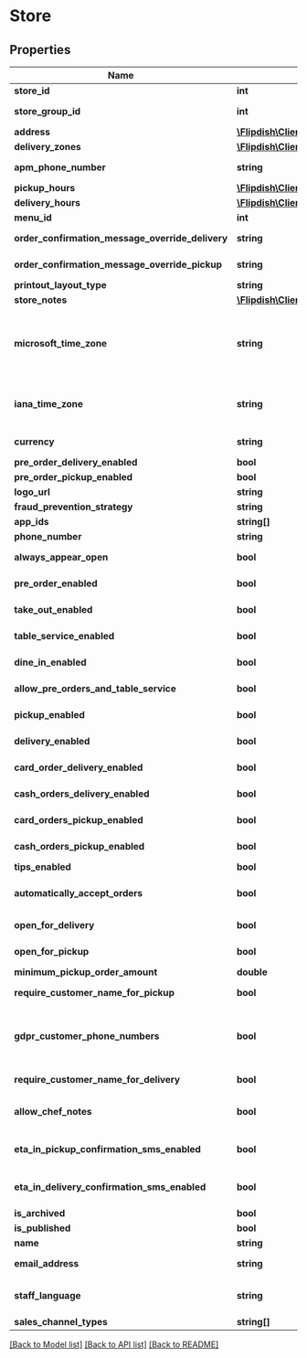 # Store

## Properties
Name | Type | Description | Notes
------------ | ------------- | ------------- | -------------
**store_id** | **int** | Store identifier | [optional] 
**store_group_id** | **int** | Store group id to which this store belongs | [optional] 
**address** | [**\Flipdish\\Client\Models\StoreAddress**](StoreAddress.md) | Store address | [optional] 
**delivery_zones** | [**\Flipdish\\Client\Models\DeliveryZone[]**](DeliveryZone.md) | Delivery zones | [optional] 
**apm_phone_number** | **string** | Automated Phone Marketing number | [optional] 
**pickup_hours** | [**\Flipdish\\Client\Models\BusinessHoursPeriod[]**](BusinessHoursPeriod.md) | Pickup hours | [optional] 
**delivery_hours** | [**\Flipdish\\Client\Models\BusinessHoursPeriod[]**](BusinessHoursPeriod.md) | Delivery hours | [optional] 
**menu_id** | **int** | Menu identifier | [optional] 
**order_confirmation_message_override_delivery** | **string** | Overridden confirmation message for delivery orders | [optional] 
**order_confirmation_message_override_pickup** | **string** | Overridden confirmation message for pickup orders | [optional] 
**printout_layout_type** | **string** | Printout layout | [optional] 
**store_notes** | [**\Flipdish\\Client\Models\StoreNote[]**](StoreNote.md) | Store notes | [optional] 
**microsoft_time_zone** | **string** | Microsoft Time Zone Index Values (https://msdn.microsoft.com/en-us/library/ms912391)  (Editable through store coordinate change) | [optional] 
**iana_time_zone** | **string** | IANA Time Zone (https://www.iana.org/time-zones)  (Editable through store coordinate change) | [optional] 
**currency** | **string** | Currency (derived from Store Group) | [optional] 
**pre_order_delivery_enabled** | **bool** | Is PerOrder Enabled for Delivery | [optional] 
**pre_order_pickup_enabled** | **bool** | Is PerOrder Enabled for Pickup | [optional] 
**logo_url** | **string** | Url for logo image | [optional] 
**fraud_prevention_strategy** | **string** | Fraud Prevention Strategy | [optional] 
**app_ids** | **string[]** | Store&#39;s app ids | [optional] 
**phone_number** | **string** | Phone number | [optional] 
**always_appear_open** | **bool** | True if the store always appears open | [optional] 
**pre_order_enabled** | **bool** | True if the store accepts pre-orders | [optional] 
**take_out_enabled** | **bool** | True if the store accepts take-out orders | [optional] 
**table_service_enabled** | **bool** | True if the store has table service | [optional] 
**dine_in_enabled** | **bool** | True if the store accepts dine-in orders | [optional] 
**allow_pre_orders_and_table_service** | **bool** | True if both pre-orders and talbe service can be enabled | [optional] 
**pickup_enabled** | **bool** | True if the store accepts pickup orders | [optional] 
**delivery_enabled** | **bool** | True if the store accepts delivery orders | [optional] 
**card_order_delivery_enabled** | **bool** | True if the store accepts card payment for delivery orders | [optional] 
**cash_orders_delivery_enabled** | **bool** | True if the store accepts cash payment for delivery orders | [optional] 
**card_orders_pickup_enabled** | **bool** | True if the store accepts card payment for pickup orders | [optional] 
**cash_orders_pickup_enabled** | **bool** | True if the store accepts cash payment for pickup orders | [optional] 
**tips_enabled** | **bool** | True if the store accepts tips | [optional] 
**automatically_accept_orders** | **bool** | True if the stores orders are automatically accepted in Flipdish | [optional] 
**open_for_delivery** | **bool** | True if the store is open for delivery | [optional] 
**open_for_pickup** | **bool** | True if the store is open for pickup | [optional] 
**minimum_pickup_order_amount** | **double** | Minimum pickup order amount | [optional] 
**require_customer_name_for_pickup** | **bool** | True if customer name required for pickup orders | [optional] 
**gdpr_customer_phone_numbers** | **bool** | Mask your customers phone numbers printed on receipts and reduce the amout of personally identifiable customer information that is exposed. | [optional] 
**require_customer_name_for_delivery** | **bool** | True if customer name required for delivery orders | [optional] 
**allow_chef_notes** | **bool** | True if the customer is allowed enter custom notes with their orders | [optional] 
**eta_in_pickup_confirmation_sms_enabled** | **bool** | True if order confirmation sms includes estimated time when order will be ready for collection | [optional] 
**eta_in_delivery_confirmation_sms_enabled** | **bool** | True if order confirmation sms includes estimated time when order will delivered | [optional] 
**is_archived** | **bool** | Is the Store Archived | [optional] 
**is_published** | **bool** | Is the Store Published | [optional] 
**name** | **string** | Name | [optional] 
**email_address** | **string** | Email address (visible to customers) | [optional] 
**staff_language** | **string** | Staff Language (used for communication with the staff)  Emails, Printouts etc | [optional] 
**sales_channel_types** | **string[]** | Sales Channel Types | [optional] 

[[Back to Model list]](../README.md#documentation-for-models) [[Back to API list]](../README.md#documentation-for-api-endpoints) [[Back to README]](../README.md)


